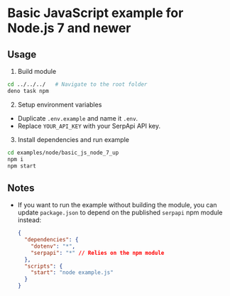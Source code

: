 # Basic JavaScript example for Node.js 7 and newer

## Usage

1. Build module

```bash
cd ../../../   # Navigate to the root folder
deno task npm
```

2. Setup environment variables

- Duplicate `.env.example` and name it `.env`.
- Replace `YOUR_API_KEY` with your SerpApi API key.

3. Install dependencies and run example

```bash
cd examples/node/basic_js_node_7_up
npm i
npm start
```

## Notes

- If you want to run the example without building the module, you can update
  `package.json` to depend on the published `serpapi` npm module instead:
  ```json
  {
    "dependencies": {
      "dotenv": "*",
      "serpapi": "*" // Relies on the npm module
    },
    "scripts": {
      "start": "node example.js"
    }
  }
  ```
